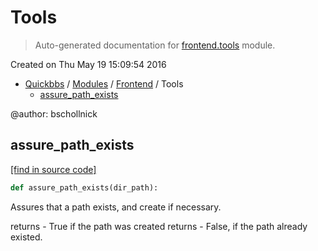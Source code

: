 # Tools

> Auto-generated documentation for [frontend.tools](blob/master/frontend/tools.py) module.

Created on Thu May 19 15:09:54 2016

- [Quickbbs](../README.md#quickbbs-index) / [Modules](../MODULES.md#quickbbs-modules) / [Frontend](index.md#frontend) / Tools
    - [assure_path_exists](#assure_path_exists)

@author: bschollnick

## assure_path_exists

[[find in source code]](blob/master/frontend/tools.py#L14)

```python
def assure_path_exists(dir_path):
```

Assures that a path exists, and create if necessary.

returns - True if the path was created
returns - False, if the path already existed.
